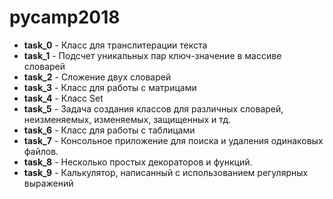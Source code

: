 # pycamp2018

* **task_0** - Класс для транслитерации текста
* **task_1** - Подсчет уникальных пар ключ-значение в массиве словарей
* **task_2** - Сложение двух словарей
* **task_3** - Класс для работы с матрицами
* **task_4** - Класс Set
* **task_5** - Задача создания классов для различных словарей, неизменяемых, 
изменяемых, защищенных и тд.
* **task_6** - Класс для работы с таблицами
* **task_7** - Консольное приложение для поиска и удаления одинаковых файлов.
* **task_8** - Несколько простых декораторов и функций.
* **task_9** - Калькулятор, написанный с использованием регулярных выражений

